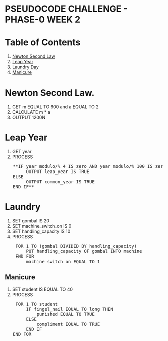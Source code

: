 # PSEUDOCODE CHALLENGE - PHASE-0 WEEK 2

# Table of Contents

1. <a href="#newton second law">Newton Second Law</a>
2. <a href="#leap year">Leap Year</a>
3. <a href="#laundry">Laundry Day</a>
4. <a href="#manicure">Manicure</a>

# Newton Second Law.

1. GET m EQUAL TO 600 and a EQUAL TO 2
2. CALCULATE m * a
3. OUTPUT 1200N

# Leap Year

1. GET year
2. PROCESS
<pre>
   **IF year modulo/% 4 IS zero AND year modulo/% 100 IS zero AND year modulo/% 400 IS zero THEN
        OUTPUT leap_year IS TRUE
   ELSE
        OUTPUT common_year IS TRUE
   END IF**
</pre>

# Laundry

1. SET gombal IS 20
2. SET machine_switch_on IS 0
3. SET handling_capacity IS 10
4. PROCESS
<pre>
    FOR 1 TO (gombal DIVIDED BY handling_capacity)
        PUT handling_capacity OF gombal INTO machine
    END FOR
        machine_switch_on EQUAL TO 1
</pre>

## Manicure

1. SET student IS EQUAL TO 40
2. PROCESS
<pre>
    FOR 1 TO student
        IF fingel_nail EQUAL TO long THEN
            punished EQUAL TO TRUE
        ELSE
            compliment EQUAL TO TRUE
        END IF
   END FOR 
</pre>
